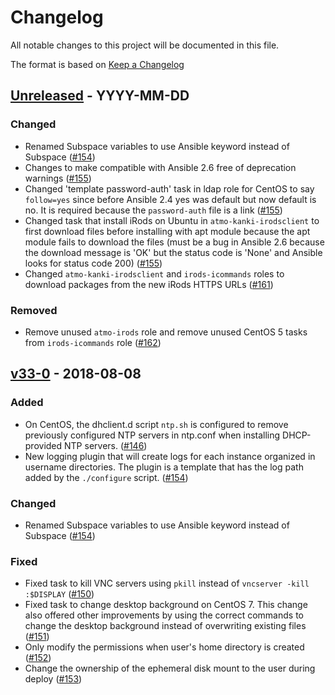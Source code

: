 # Changelog
All notable changes to this project will be documented in this file.

The format is based on [Keep a Changelog](http://keepachangelog.com/en/1.0.0/)

<!--
## [<exact release including patch>](<github compare url>) - <release date in YYYY-MM-DD>
### Added
  - <summary of new features>

### Changed
  - <for changes in existing functionality>

### Deprecated
  - <for soon-to-be removed features>

### Removed
  - <for now removed features>

### Fixed
  - <for any bug fixes>

### Security
  - <in case of vulnerabilities>
-->

## [Unreleased](https://github.com/cyverse/atmosphere-ansible/compare/v33-0...HEAD) - YYYY-MM-DD
### Changed
  - Renamed Subspace variables to use Ansible keyword instead of Subspace
    ([#154](https://github.com/cyverse/atmosphere-ansible/pull/154))
  - Changes to make compatible with Ansible 2.6 free of deprecation warnings
    ([#155](https://github.com/cyverse/atmosphere-ansible/pull/155))
  - Changed 'template password-auth' task in ldap role for CentOS to say
    `follow=yes` since before Ansible 2.4 yes was default but now default is
    no. It is required because the `password-auth` file is a link
    ([#155](https://github.com/cyverse/atmosphere-ansible/pull/155))
  - Changed task that install iRods on Ubuntu in `atmo-kanki-irodsclient` to
    first download files before installing with apt module because the apt
    module fails to download the files (must be a bug in Ansible 2.6 because
    the download message is 'OK' but the status code is 'None' and Ansible
    looks for status code 200)
    ([#155](https://github.com/cyverse/atmosphere-ansible/pull/155))
  - Changed `atmo-kanki-irodsclient` and `irods-icommands` roles to download packages from the new iRods HTTPS URLs ([#161](https://github.com/cyverse/atmosphere-ansible/pull/161))

### Removed
  - Remove unused `atmo-irods` role and remove unused CentOS 5 tasks from `irods-icommands` role ([#162](https://github.com/cyverse/atmosphere-ansible/pull/162))

## [v33-0](https://github.com/cyverse/atmosphere-ansible/compare/...v33-0) - 2018-08-08
### Added
  - On CentOS, the dhclient.d script `ntp.sh` is configured to remove previously
    configured NTP servers in ntp.conf when installing DHCP-provided NTP
    servers. ([#146](https://github.com/cyverse/atmosphere-ansible/pull/146))
  - New logging plugin that will create logs for each instance organized in
    username directories. The plugin is a template that has the log path added
    by the `./configure` script.
    ([#154](https://github.com/cyverse/atmosphere-ansible/pull/154))

### Changed
  - Renamed Subspace variables to use Ansible keyword instead of Subspace
    ([#154](https://github.com/cyverse/atmosphere-ansible/pull/154))

### Fixed
  - Fixed task to kill VNC servers using `pkill` instead of `vncserver -kill
    :$DISPLAY`
    ([#150](https://github.com/cyverse/atmosphere-ansible/pull/150))
  - Fixed task to change desktop background on CentOS 7. This change also
    offered other improvements by using the correct commands to change the
    desktop background instead of overwriting existing files
    ([#151](https://github.com/cyverse/atmosphere-ansible/pull/151))
  - Only modify the permissions when user's home directory is created
    ([#152](https://github.com/cyverse/atmosphere-ansible/pull/152))
  - Change the ownership of the ephemeral disk mount to the user during deploy
    ([#153](https://github.com/cyverse/atmosphere-ansible/pull/153))
